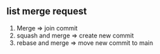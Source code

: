 ## list merge request

1. Merge => join commit
2. squash and merge => create new commit
3. rebase and merge => move new commit to main
